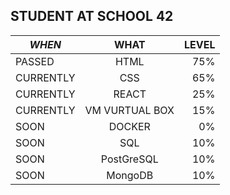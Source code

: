 ## STUDENT AT SCHOOL 42

<!--
**Donpere/Donpere** is a ✨ _special_ ✨ repository because its `README.md` (this file) appears on your GitHub profile.

Here are some ideas to get you started:

- 🔭 I’m currently working on ...
- 🌱 I’m currently learning ...
- 👯 I’m looking to collaborate on ...
- 🤔 I’m looking for help with ...
- 💬 Ask me about ...
- 📫 How to reach me: ...
- 😄 Pronouns: ...
- ⚡ Fun fact: ...
-->

<!-- Tables --> 
| ***WHEN*** | **WHAT** | **LEVEL** | 
|---------- |:-------------: |------: | 
| PASSED | HTML | 75% | 
| CURRENTLY | CSS | 65% |
| CURRENTLY | REACT | 25% | 
| CURRENTLY | VM VURTUAL BOX | 15% | 
| SOON | DOCKER | 0% | 
| SOON | SQL | 10% |
| SOON | PostGreSQL | 10% |
| SOON | MongoDB | 10% |
